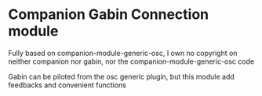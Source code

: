 # Companion Gabin Connection module

Fully based on companion-module-generic-osc, I own no copyright on neither companion nor gabin, nor the companion-module-generic-osc code

Gabin can be piloted from the osc generic plugin, but this module add feedbacks and convenient functions
